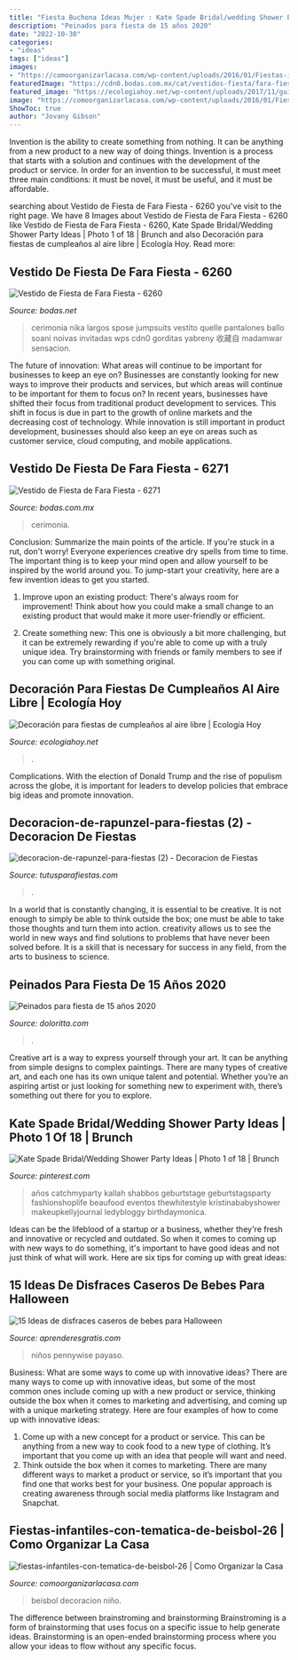 ```yaml
---
title: "Fiesta Buchona Ideas Mujer : Kate Spade Bridal/wedding Shower Party Ideas"
description: "Peinados para fiesta de 15 años 2020"
date: "2022-10-30"
categories:
- "ideas"
tags: ["ideas"]
images:
- "https://comoorganizarlacasa.com/wp-content/uploads/2016/01/Fiestas-infantiles-con-tematica-de-beisbol-26.jpg"
featuredImage: "https://cdn0.bodas.com.mx/cat/vestidos-fiesta/fara-fiesta/6271--mfvo179205.jpg"
featured_image: "https://ecologiahoy.net/wp-content/uploads/2017/11/guirnalda-papel-1.jpg"
image: "https://comoorganizarlacasa.com/wp-content/uploads/2016/01/Fiestas-infantiles-con-tematica-de-beisbol-26.jpg"
ShowToc: true
author: "Jovany Gibson"
---
```



Invention is the ability to create something from nothing. It can be anything from a new product to a new way of doing things. Invention is a process that starts with a solution and continues with the development of the product or service. In order for an invention to be successful, it must meet three main conditions: it must be novel, it must be useful, and it must be affordable.

	

		
searching about Vestido de Fiesta de Fara Fiesta - 6260 you've visit to the right page. We have 8 Images about Vestido de Fiesta de Fara Fiesta - 6260 like Vestido de Fiesta de Fara Fiesta - 6260, Kate Spade Bridal/Wedding Shower Party Ideas | Photo 1 of 18 | Brunch and also Decoración para fiestas de cumpleaños al aire libre | Ecología Hoy. Read more:
		
    
## Vestido De Fiesta De Fara Fiesta - 6260

<img loading=lazy src="https://cdn0.bodas.net/cat/vestidos-fiesta/fara-fiesta/6260--mfvo218513.jpg" onerror="this.onerror=null;this.src='https://tse3.mm.bing.net/th?id=OIP.iEho7q0Fz6-p7W3gIyk3LwHaJ9&amp;pid=15.1';" alt="Vestido de Fiesta de Fara Fiesta - 6260">

_Source: bodas.net_

>cerimonia nika largos spose jumpsuits vestito quelle pantalones ballo soani noivas invitadas wps cdn0 gorditas yabreny 收藏自 madamwar sensacion. 

	

The future of innovation: What areas will continue to be important for businesses to keep an eye on?
Businesses are constantly looking for new ways to improve their products and services, but which areas will continue to be important for them to focus on? In recent years, businesses have shifted their focus from traditional product development to services. This shift in focus is due in part to the growth of online markets and the decreasing cost of technology. While innovation is still important in product development, businesses should also keep an eye on areas such as customer service, cloud computing, and mobile applications.

    
## Vestido De Fiesta De Fara Fiesta - 6271

<img loading=lazy src="https://cdn0.bodas.com.mx/cat/vestidos-fiesta/fara-fiesta/6271--mfvo179205.jpg" onerror="this.onerror=null;this.src='https://tse2.mm.bing.net/th?id=OIP.46iGZbJUTxYuMSv0viugHwHaJ9&amp;pid=15.1';" alt="Vestido de Fiesta de Fara Fiesta - 6271">

_Source: bodas.com.mx_

>cerimonia. 

	

Conclusion: Summarize the main points of the article.
If you're stuck in a rut, don't worry! Everyone experiences creative dry spells from time to time. The important thing is to keep your mind open and allow yourself to be inspired by the world around you. To jump-start your creativity, here are a few invention ideas to get you started.
1. Improve upon an existing product: There's always room for improvement! Think about how you could make a small change to an existing product that would make it more user-friendly or efficient.

2. Create something new: This one is obviously a bit more challenging, but it can be extremely rewarding if you're able to come up with a truly unique idea. Try brainstorming with friends or family members to see if you can come up with something original.


    
## Decoración Para Fiestas De Cumpleaños Al Aire Libre | Ecología Hoy

<img loading=lazy src="https://ecologiahoy.net/wp-content/uploads/2017/11/guirnalda-papel-1.jpg" onerror="this.onerror=null;this.src='https://tse1.mm.bing.net/th?id=OIP.rSF11KoUSMOd2fX7rCIDnAHaJ5&amp;pid=15.1';" alt="Decoración para fiestas de cumpleaños al aire libre | Ecología Hoy">

_Source: ecologiahoy.net_

>. 

	

Complications. With the election of Donald Trump and the rise of populism across the globe, it is important for leaders to develop policies that embrace big ideas and promote innovation.

    
## Decoracion-de-rapunzel-para-fiestas (2) - Decoracion De Fiestas

<img loading=lazy src="https://tutusparafiestas.com/wp-content/uploads/2017/05/decoracion-de-rapunzel-para-fiestas-2.jpg" onerror="this.onerror=null;this.src='https://tse4.mm.bing.net/th?id=OIP.Cure8cWA7ASvB-U8xdGFrgHaFB&amp;pid=15.1';" alt="decoracion-de-rapunzel-para-fiestas (2) - Decoracion de Fiestas">

_Source: tutusparafiestas.com_

>. 

	

In a world that is constantly changing, it is essential to be creative. It is not enough to simply be able to think outside the box; one must be able to take those thoughts and turn them into action. creativity allows us to see the world in new ways and find solutions to problems that have never been solved before. It is a skill that is necessary for success in any field, from the arts to business to science.

    
## Peinados Para Fiesta De 15 Años 2020

<img loading=lazy src="https://doloritta.com/images5/0120/peinados-para-fiesta-de-15-anos-2020/peinados-para-fiesta-de-15-anos-2020-77_6.jpg" onerror="this.onerror=null;this.src='https://tse2.mm.bing.net/th?id=OIP.8ud88-jPOAS3biECu0aUrwAAAA&amp;pid=15.1';" alt="Peinados para fiesta de 15 años 2020">

_Source: doloritta.com_

>. 

	

Creative art is a way to express yourself through your art. It can be anything from simple designs to complex paintings. There are many types of creative art, and each one has its own unique talent and potential. Whether you’re an aspiring artist or just looking for something new to experiment with, there’s something out there for you to explore.

    
## Kate Spade Bridal/Wedding Shower Party Ideas | Photo 1 Of 18 | Brunch

<img loading=lazy src="https://i.pinimg.com/736x/f5/bb/5c/f5bb5c6f825a6d50db1922fea1f4abfd.jpg" onerror="this.onerror=null;this.src='https://tse4.mm.bing.net/th?id=OIP.BIXj45M5pCefhMmSmEq0zgHaLJ&amp;pid=15.1';" alt="Kate Spade Bridal/Wedding Shower Party Ideas | Photo 1 of 18 | Brunch">

_Source: pinterest.com_

>años catchmyparty kallah shabbos geburtstage geburtstagsparty fashionshoplife beaufood eventos thewhitestyle kristinababyshower makeupkellyjournal ledybloggy birthdaymonica. 

	

Ideas can be the lifeblood of a startup or a business, whether they're fresh and innovative or recycled and outdated. So when it comes to coming up with new ways to do something, it's important to have good ideas and not just think of what will work. Here are six tips for coming up with great ideas:

    
## 15 Ideas De Disfraces Caseros De Bebes Para Halloween

<img loading=lazy src="http://www.aprenderesgratis.com/wp-content/uploads/2018/10/disfraz-halloween-payaso-pennywise.jpg" onerror="this.onerror=null;this.src='https://tse3.mm.bing.net/th?id=OIP.dRYMY1YAPYmcLYzroELqnAAAAA&amp;pid=15.1';" alt="15 Ideas de disfraces caseros de bebes para Halloween">

_Source: aprenderesgratis.com_

>niños pennywise payaso. 

	

Business: What are some ways to come up with innovative ideas?
There are many ways to come up with innovative ideas, but some of the most common ones include coming up with a new product or service, thinking outside the box when it comes to marketing and advertising, and coming up with a unique marketing strategy. Here are four examples of how to come up with innovative ideas: 
1. Come up with a new concept for a product or service. This can be anything from a new way to cook food to a new type of clothing. It’s important that you come up with an idea that people will want and need. 
2. Think outside the box when it comes to marketing. There are many different ways to market a product or service, so it’s important that you find one that works best for your business. One popular approach is creating awareness through social media platforms like Instagram and Snapchat.

    
## Fiestas-infantiles-con-tematica-de-beisbol-26 | Como Organizar La Casa

<img loading=lazy src="https://comoorganizarlacasa.com/wp-content/uploads/2016/01/Fiestas-infantiles-con-tematica-de-beisbol-26.jpg" onerror="this.onerror=null;this.src='https://tse3.mm.bing.net/th?id=OIP.O4Z1NZCOQhs_oL0-R44QhwHaLD&amp;pid=15.1';" alt="fiestas-infantiles-con-tematica-de-beisbol-26 | Como Organizar la Casa">

_Source: comoorganizarlacasa.com_

>beisbol decoracion niño. 

	

The difference between brainstroming and brainstorming
Brainstroming is a form of brainstorming that uses focus on a specific issue to help generate ideas. Brainstorming is an open-ended brainstorming process where you allow your ideas to flow without any specific focus.

